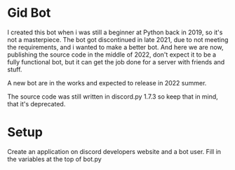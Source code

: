 # Gid Bot

I created this bot when i was still a beginner at Python back in 2019, so it's not a masterpiece.
The bot got discontinued in late 2021, due to not meeting the requirements, and i wanted to make a better bot.
And here we are now, publishing the source code in the middle of 2022, don't expect it to be a fully functional bot, but 
it can get the job done for a server with friends and stuff.

A new bot are in the works and expected to release in 2022 summer.

The source code was still written in discord.py 1.7.3 so keep that in mind, that it's deprecated.

# Setup

Create an application on discord developers website and a bot user.
Fill in the variables at the top of bot.py
